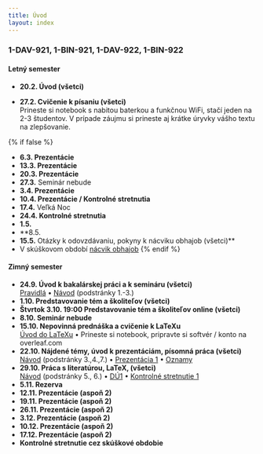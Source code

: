 ```yaml
---
title: Úvod
layout: index
---
```


### 1-DAV-921, 1-BIN-921, 1-DAV-922, 1-BIN-922

#### Letný semester

* **20.2. Úvod (všetci)**<br>
<!-- [Oznamy](./Oznamy_február.md) -->
* **27.2. Cvičenie k písaniu (všetci)**<br>
Prineste si notebook s nabitou baterkou a funkčnou WiFi, stačí jeden na 2-3 študentov. V prípade záujmu si prineste aj krátke úryvky vášho textu na zlepšovanie.<br> 
<!-- [Časť 1](https://moodle.uniba.sk/mod/quiz/view.php?id=104541), [časť 2 naše](https://moodle.uniba.sk/mod/quiz/view.php?id=104542), [časť 2 vaše](https://moodle.uniba.sk/mod/quiz/view.php?id=104544) -->
{% if false %}
* **6.3. Prezentácie**<br>
* **13.3. Prezentácie**<br>
* **20.3. Prezentácie**<br>
* **27.3.** Seminár nebude
* **3.4. Prezentácie**<br>
* **10.4. Prezentácie / Kontrolné stretnutia**<br>
* **17.4.** Veľká Noc<br>
* **24.4. Kontrolné stretnutia**<br>
* **1.5.**<br>
* **8.5. 
* **15.5.** Otázky k odovzdávaniu, pokyny k nácviku obhajob (všetci)**<!-- <br>
[Oznamy](./Oznamy_máj.md) -->
* V skúškovom období [nácvik obhajob](./Prezentácia_3.html)
{% endif %}

#### Zimný semester

* **24.9. Úvod k bakalárskej práci a k semináru (všetci)**<br>
[Pravidlá](./Pravidlá_ZS.md)  • [Návod](./Návod.md) (podstránky 1.-3.)
* **1.10. Predstavovanie tém a školiteľov (všetci)**
* **Štvrtok 3.10. 19:00 Predstavovanie tém a školiteľov online (všetci)**<br>
* **8.10. Seminár nebude**
* **15.10. Nepovinná prednáška a cvičenie k LaTeXu**<br>
[Úvod do LaTeXu](./Úvod_do_LaTeXu.md) • Prineste si notebook, pripravte si softvér / konto na overleaf.com
* **22.10. Nájdené témy, úvod k prezentáciám, písomná práca (všetci)**<br>
[Návod](./Návod.md) (podstránky 3.,4.,7.) • [Prezentácia 1](./Prezentácia_1.md)  • [Oznamy](Oznamy_október.md)
* **29.10. Práca s literatúrou, LaTeX, (všetci)**<br>
[Návod](./Návod.md) (podstránky 5., 6.) •  [DÚ1](./DÚ1.md) • [Kontrolné stretnutie 1](./Kontrolné_stretnutie_1.md)
* **5.11. Rezerva**
* **12.11. Prezentácie (aspoň 2)**<br>
* **19.11. Prezentácie (aspoň 2)**<br>
* **26.11. Prezentácie (aspoň 2)**<br>
* **3.12. Prezentácie (aspoň 2)**<br>
* **10.12. Prezentácie (aspoň 2)**<br>
* **17.12. Prezentácie (aspoň 2)**<br>
* **Kontrolné stretnutie cez skúškové obdobie**



